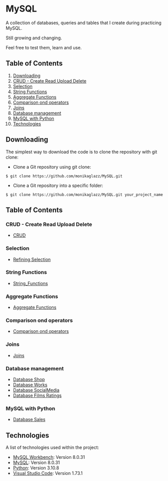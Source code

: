 # MySQL

A collection of databases, queries and tables that I create during practicing MySQL. 

Still growing and changing.

Feel free to test them, learn and use.

## Table of Contents

1. [Downloading](#downloading)
2. [CRUD - Create Read Upload Delete](#crud---create-read-upload-delete)
3. [Selection](#selection)
4. [String Functions](#string-functions)
5. [Aggregate Functions](#aggregate-functions)
6. [Comparison ond operators](#comparison-ond-operators)
7. [Joins](#joins)
8. [Database management](#database-management)
9. [MySQL with Python](#mysql-with-python)
10. [Technologies](#technologies)


## Downloading

The simplest way to download the code is to clone the repository with git clone:
- Clone a Git repository using git clone:
```
$ git clone https://github.com/monikaglazz/MySQL.git
```
- Clone a Git repository into a specific folder:
```
$ git clone https://github.com/monikaglazz/MySQL.git your_project_name
```

## Table of Contents

### CRUD - Create Read Upload Delete

* [CRUD](https://github.com/monikaglazz/MySQL/blob/main/CRUD.sql)

### Selection
* [Refining Selection](https://github.com/monikaglazz/MySQL/blob/main/refining_selections.sql)


### String Functions
* [String_Functions](https://github.com/monikaglazz/MySQL/blob/main/string_functions.sql)


### Aggregate Functions

* [Aggregate Functions](https://github.com/monikaglazz/MySQL/blob/main/aggregate_functions.sql)

### Comparison ond operators

* [Comparison ond operators](https://github.com/monikaglazz/MySQL/blob/main/comparision_and_operators.sql)

### Joins

* [Joins](https://github.com/monikaglazz/MySQL/blob/main/joins.sql)

### Database management

* [Database Shop](https://github.com/monikaglazz/MySQL/tree/main/Database%20shop)
* [Database Works](https://github.com/monikaglazz/MySQL/tree/main/Database%20works)
* [Database SocialMedia](https://github.com/monikaglazz/MySQL/tree/main/Database%20SocialMedia)
* [Database Films Ratings](https://github.com/monikaglazz/MySQL/tree/main/Database%20Films%20Ratings)


### MySQL with Python

* [Database Sales](https://github.com/monikaglazz/MySQL/tree/main/Database%20Sales)



## Technologies
A list of technologies used within the project:
* [MySQL Workbench](https://www.mysql.com/products/workbench/): Version 8.0.31
* [MySQL](https://www.mysql.com/): Version 8.0.31
* [Python](https://www.python.org/): Version 3.10.8
* [Visual Studio Code](https://code.visualstudio.com/): Version 1.73.1

